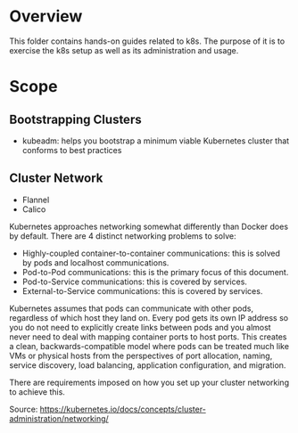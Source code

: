 # Overview

This folder contains hands-on guides related to k8s. The purpose of it is to exercise the k8s setup as well as its administration and usage.

# Scope

## Bootstrapping Clusters

* kubeadm: helps you bootstrap a minimum viable Kubernetes cluster that conforms to best practices

## Cluster Network

* Flannel
* Calico

Kubernetes approaches networking somewhat differently than Docker does by default. There are 4 distinct networking problems to solve:

* Highly-coupled container-to-container communications: this is solved by pods and localhost communications.
* Pod-to-Pod communications: this is the primary focus of this document.
* Pod-to-Service communications: this is covered by services.
* External-to-Service communications: this is covered by services.

Kubernetes assumes that pods can communicate with other pods, regardless of which host they land on. Every pod gets its own IP 
address so you do not need to explicitly create links between pods and you almost never need to deal with mapping container ports 
to host ports. This creates a clean, backwards-compatible model where pods can be treated much like VMs or physical hosts from the perspectives of port allocation, naming, service discovery, load balancing, application configuration, and migration.

There are requirements imposed on how you set up your cluster networking to achieve this.

Source: https://kubernetes.io/docs/concepts/cluster-administration/networking/


